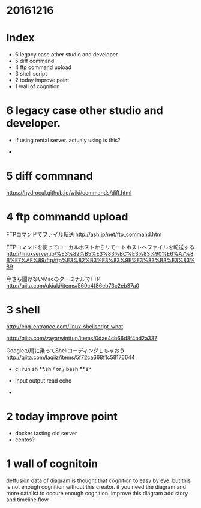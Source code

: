 # 20161216

# Index
- 6 legacy case other studio and developer.
- 5 diff command 
- 4 ftp command upload
- 3 shell script
- 2 today improve point
- 1 wall of cognition

# 6 legacy case other studio and developer.

- if using rental server. actualy using is this?

- 



# 5 diff commnand

https://hydrocul.github.io/wiki/commands/diff.html

# 4 ftp commandd upload

FTPコマンドでファイル転送
http://ash.jp/net/ftp_command.htm

FTPコマンドを使ってローカルホストからリモートホストへファイルを転送する
http://linuxserver.jp/%E3%82%B5%E3%83%BC%E3%83%90%E6%A7%8B%E7%AF%89/ftp/ftp%E3%82%B3%E3%83%9E%E3%83%B3%E3%83%89

今さら聞けないMacのターミナルでFTP
http://qiita.com/ukiuki/items/569c4f86eb73c2eb37a0



# 3 shell

http://eng-entrance.com/linux-shellscript-what

http://qiita.com/zayarwinttun/items/0dae4cb66d8f4bd2a337

Googleの肩に乗ってShellコーディングしちゃおう
http://qiita.com/laqiiz/items/5f72ca668f1c58176644

- cli run
sh **.sh / or /  bash **.sh

- input output
read
echo

- 


# 2 today improve point

- docker tasting old server
- centos?



# 1 wall of cognitoin

deffusion data of diagram is thought that cognition to easy by eye.
but this is not enough cognition without this creator.
if you need the diagram and more datalist to occure enough cognition.
improve this diagram add story and timeline flow.



